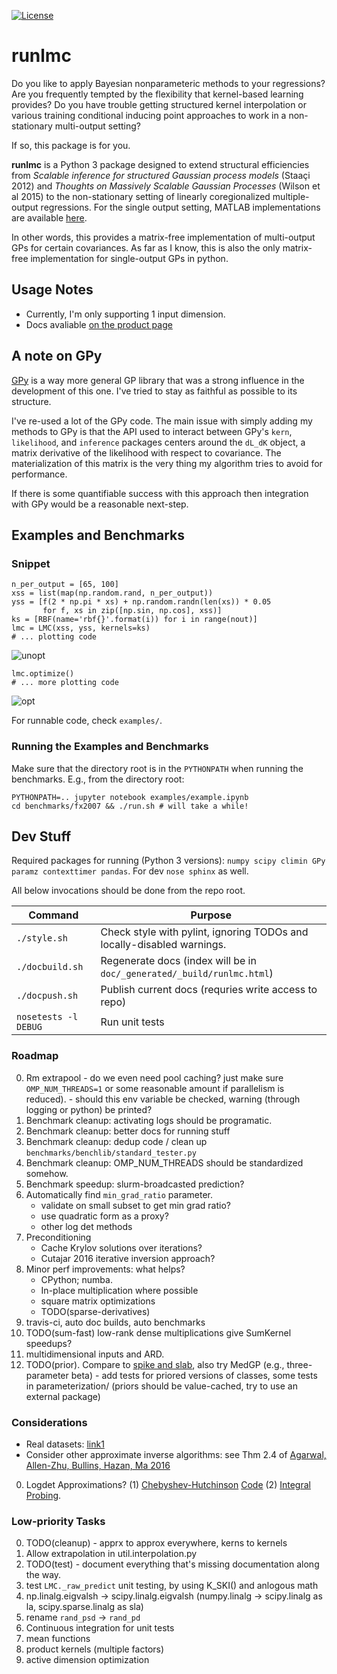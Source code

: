 [![License](https://img.shields.io/badge/License-BSD%203--Clause-blue.svg)](https://opensource.org/licenses/BSD-3-Clause)

# runlmc

Do you like to apply Bayesian nonparameteric methods to your regressions? Are you frequently tempted by the flexibility that kernel-based learning provides? Do you have trouble getting structured kernel interpolation or various training conditional inducing point approaches to work in a non-stationary multi-output setting?

If so, this package is for you.

**runlmc** is a Python 3 package designed to extend structural efficiencies from _Scalable inference for structured Gaussian process models_ (Staaçi 2012) and _Thoughts on Massively Scalable Gaussian Processes_ (Wilson et al 2015) to the non-stationary setting of linearly coregionalized multiple-output regressions. For the single output setting, MATLAB implementations are available [here](http://www.gaussianprocess.org/gpml/code/matlab/doc/).

In other words, this provides a matrix-free implementation of multi-output GPs for certain covariances. As far as I know, this is also the only matrix-free implementation for single-output GPs in python.

## Usage Notes

* Currently, I'm only supporting 1 input dimension.
* Docs avaliable [on the product page](https://vlad17.github.io/runlmc)

## A note on GPy

[GPy](https://github.com/SheffieldML/GPy) is a way more general GP library that was a strong influence in the development of this one. I've tried to stay as faithful as possible to its structure.

I've re-used a lot of the GPy code. The main issue with simply adding my methods to GPy is that the API used to interact between GPy's `kern`, `likelihood`, and `inference` packages centers around the `dL_dK` object, a matrix derivative of the likelihood with respect to covariance. The materialization of this matrix is the very thing my algorithm tries to avoid for performance.

If there is some quantifiable success with this approach then integration with GPy would be a reasonable next-step.

## Examples and Benchmarks

### Snippet

    n_per_output = [65, 100]
    xss = list(map(np.random.rand, n_per_output))
    yss = [f(2 * np.pi * xs) + np.random.randn(len(xs)) * 0.05
           for f, xs in zip([np.sin, np.cos], xss)]
    ks = [RBF(name='rbf{}'.format(i)) for i in range(nout)]
    lmc = LMC(xss, yss, kernels=ks)
    # ... plotting code
        
![unopt](https://raw.githubusercontent.com/vlad17/runlmc/master/examples/unopt.png)

    lmc.optimize()
    # ... more plotting code
    
![opt](https://raw.githubusercontent.com/vlad17/runlmc/master/examples/opt.png)

For runnable code, check `examples/`.
        
### Running the Examples and Benchmarks

Make sure that the directory root is in the `PYTHONPATH` when running the benchmarks. E.g., from the directory root:

    PYTHONPATH=.. jupyter notebook examples/example.ipynb
    cd benchmarks/fx2007 && ./run.sh # will take a while!
    
## Dev Stuff

Required packages for running (Python 3 versions): `numpy scipy climin GPy paramz contexttimer pandas`. For dev `nose sphinx` as well.

All below invocations should be done from the repo root.
 
| Command           | Purpose  |
| ----------------- | -------- |
| `./style.sh`      | Check style with pylint, ignoring TODOs and locally-disabled warnings. |
| `./docbuild.sh`   | Regenerate docs (index will be in `doc/_generated/_build/runlmc.html`) |
| `./docpush.sh`   | Publish current docs (requries write access to repo) |
| `nosetests -l DEBUG`       | Run unit tests |

### Roadmap

0. Rm extrapool - do we even need pool caching? just make sure `OMP_NUM_THREADS=1` or some reasonable amount if parallelism is reduced). - should this env variable be checked, warning (through logging or python) be printed?
0. Benchmark cleanup: activating logs should be programatic.
0. Benchmark cleanup: better docs for running stuff
0. Benchmark cleanup: dedup code / clean up `benchmarks/benchlib/standard_tester.py`
0. Benchmark cleanup: OMP_NUM_THREADS should be standardized somehow.
0. Benchmark speedup: slurm-broadcasted prediction?
0. Automatically find `min_grad_ratio` parameter. 
    * validate on small subset to get min grad ratio?
    * use quadratic form as a proxy?
    * other log det methods
0. Preconditioning
    * Cache Krylov solutions over iterations?
    * Cutajar 2016 iterative inversion approach?
0. Minor perf improvements: what helps?
    * CPython; numba.
    * In-place multiplication where possible
    * square matrix optimizations
    * TODO(sparse-derivatives)
0. travis-ci, auto doc builds, auto benchmarks
0. TODO(sum-fast) low-rank dense multiplications give SumKernel speedups?
0. multidimensional inputs and ARD.
0. TODO(prior). Compare to [spike and slab](http://www.aueb.gr/users/mtitsias/publications.html), also try MedGP (e.g., three-parameter beta) - add tests for priored versions of classes, some tests in parameterization/ (priors should be value-cached, try to use an external package)

### Considerations 

* Real datasets: [link1](http://www.robots.ox.ac.uk/~davidc/publications_MTGP.php) 
* Consider other approximate inverse algorithms: see Thm 2.4 of [Agarwal, Allen-Zhu, Bullins, Hazan, Ma 2016](https://arxiv.org/abs/1611.01146)
0. Logdet Approximations? (1) [Chebyshev-Hutchinson](https://arxiv.org/abs/1503.06394) [Code](https://sites.google.com/site/mijirim/logdet) (2) [Integral Probing](https://arxiv.org/abs/1504.02661).

### Low-priority Tasks

0. TODO(cleanup) - apprx to approx everywhere, kerns to kernels
0. Allow extrapolation in util.interpolation.py
0. TODO(test) - document everything that's missing documentation along the way.
0. test `LMC._raw_predict` unit testing, by using K_SKI() and anlogous math
0. np.linalg.eigvalsh -> scipy.linalg.eigvalsh (numpy.linalg -> scipy.linalg as la, scipy.sparse.linalg as sla)
0. rename `rand_psd` -> `rand_pd`
0. Continuous integration for unit tests
0. mean functions
0. product kernels (multiple factors) 
0. active dimension optimization
